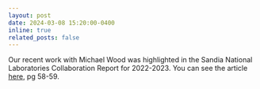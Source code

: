 ```yaml
---
layout: post
date: 2024-03-08 15:20:00-0400
inline: true
related_posts: false
---
```

Our recent work with Michael Wood was highlighted in the Sandia National Laboratories Collaboration Report for 2022-2023.
You can see the article [here](https://www.sandia.gov/research/?r3d=2022-2023-sandia-labs-academic-programs-collaboration-report#1), pg 58-59.
